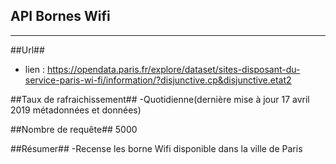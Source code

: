 API Bornes Wifi
----------------
----------------

##Url##

- lien : https://opendata.paris.fr/explore/dataset/sites-disposant-du-service-paris-wi-fi/information/?disjunctive.cp&disjunctive.etat2

##Taux de rafraichissement## 
-Quotidienne(dernière mise à jour 17 avril 2019 métadonnées et données)

##Nombre de requête##
5000

##Résumer##
-Recense les borne Wifi disponible dans la ville de Paris
